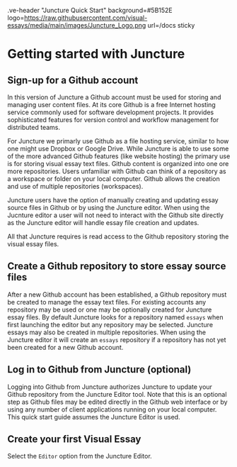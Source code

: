 .ve-header "Juncture Quick Start" background=#5B152E logo=https://raw.githubusercontent.com/visual-essays/media/main/images/Juncture_Logo.png url=/docs sticky

# Getting started with Juncture

## Sign-up for a Github account

In this version of Juncture a Github account must be used for storing and managing user content files.  At its core Github is a free Internet hosting service commonly used for software development projects.  It provides sophisticated features for version control and workflow management for distributed teams.  

For Juncture we primarly use Github as a file hosting service, similar to how one might use Dropbox or Google Drive.  While Juncture is able to use some of the more advanced Github features (like website hosting) the primary use is for storing visual essay text files.  Github content is organized into one ore more repositories.  Users unfamiliar with Github can think of a repository as a workspace or folder on your local computer.  Github allows the creation and use of multiple repositories (workspaces).

Juncture users have the option of manually creating and updating essay source files in Github or by using the Juncture editor.  When using the Jucnture editor a user will not need to interact with the Github site directly as the Juncture editor will handle essay file creation and updates.  

All that Juncture requires is read access to the Github repository storing the visual essay files.

## Create a Github repository to store essay source files

After a new Github account has been established, a Github repository must be created to manage the essay text files.  For existing accounts any repository may be used or one may be optionally created for Juncture essay files.  By default Juncture looks for a repository named `essays` when first launching the editor but any repository may be selected.  Juncture essays may also be created in multiple repositories.  When using the Juncture editor it will create an `essays` repository if a repository has not yet been created for a new Github account. 

## Log in to Github from Juncture (optional)

Logging into Github from Juncture authorizes Juncture to update your Github repository from the Juncture Editor tool.  Note that this is an optional step as Github files may be edited directly in the Github web interface or by using any number of client applications running on your local computer.  This quick start guide assumes the Juncture Editor is used.

## Create your first Visual Essay

Select the `Editor` option from the Juncture Editor.